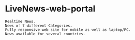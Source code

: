 # LiveNews-web-portal
    Realtime News.
    News of 7 different Categories.
    Fully responsive web site for mobile as well as laptop/PC.
    News available for several countries.
